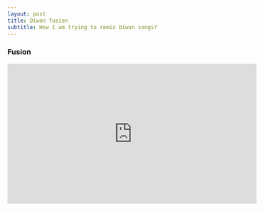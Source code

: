 ```yaml
---
layout: post
title: Diwan fusion
subtitle: How I am trying to remix Diwan songs?
---
```


### Fusion

<iframe width="560" height="315" src="https://www.youtube.com/embed/pwHeaIIpAto" frameborder="0" allow="accelerometer; autoplay; clipboard-write; encrypted-media; gyroscope; picture-in-picture" allowfullscreen></iframe>
